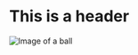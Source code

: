 # This is a header

![Image of a ball](https://assets.adidas.com/images/h_840,f_auto,q_auto,fl_lossy,c_fill,g_auto/28530d07245942fc944dae680084fb30_9366/Al_Rihla_Pro_Ball_White_H57783_01_standard.jpg)

